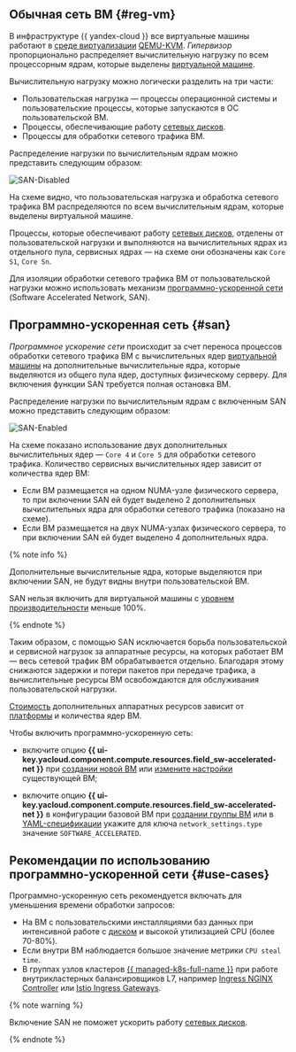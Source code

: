 ## Обычная сеть ВМ {#reg-vm}

В инфраструктуре {{ yandex-cloud }} все виртуальные машины работают в [среде виртуализации](../../glossary/virtualization.md) [QEMU-KVM](https://ru.wikipedia.org/wiki/QEMU). *Гипервизор* пропорционально распределяет вычислительную нагрузку по всем процессорным ядрам, которые выделены [виртуальной машине](../../glossary/vm.md).

Вычислительную нагрузку можно логически разделить на три части:

* Пользовательская нагрузка — процессы операционной системы и пользовательские процессы, которые запускаются в ОС пользовательской ВМ.
* Процессы, обеспечивающие работу [сетевых дисков](../../compute/concepts/disk.md).
* Процессы для обработки сетевого трафика ВМ.

Распределение нагрузки по вычислительным ядрам можно представить следующим образом:

![SAN-Disabled](../../_assets/compute/san-disabled.svg)

На схеме видно, что пользовательская нагрузка и обработка сетевого трафика ВМ распределяются по всем вычислительным ядрам, которые выделены виртуальной машине.

Процессы, которые обеспечивают работу [сетевых дисков](../../compute/concepts/disk.md), отделены от пользовательской нагрузки и выполняются на вычислительных ядрах из отдельного пула, сервисных ядрах — на схеме они обозначены как `Core S1`, `Core Sn`.

Для изоляции обработки сетевого трафика ВМ от пользовательской нагрузки можно использовать механизм [программно-ускоренной сети](#san) (Software Accelerated Network, SAN).

## Программно-ускоренная сеть {#san}

*Программное ускорение сети* происходит за счет переноса процессов обработки сетевого трафика ВМ с вычислительных ядер [виртуальной машины](../../compute/concepts/vm.md) на дополнительные вычислительные ядра, которые выделяются из общего пула ядер, доступных физическому серверу. Для включения функции SAN требуется полная остановка ВМ.

Распределение нагрузки по вычислительным ядрам с включенным SAN можно представить следующим образом:

![SAN-Enabled](../../_assets/compute/san-enabled.svg)

На схеме показано использование двух дополнительных вычислительных ядер — `Core 4` и `Core 5` для обработки сетевого трафика. Количество сервисных вычислительных ядер зависит от количества ядер ВМ:

* Если ВМ размещается на одном NUMA-узле физического сервера, то при включении SAN ей будет выделено 2 дополнительных вычислительных ядра для обработки сетевого трафика (показано на схеме).
* Если ВМ размещается на двух NUMA-узлах физического сервера, то при включении SAN ей будет выделено 4 дополнительных ядра.

{% note info %}

Дополнительные вычислительные ядра, которые выделяются при включении SAN, не будут видны внутри пользовательской ВМ.

SAN нельзя включить для виртуальной машины с [уровнем производительности](../../compute/concepts/performance-levels.md) меньше 100%.

{% endnote %}

Таким образом, с помощью SAN исключается борьба пользовательской и сервисной нагрузок за аппаратные ресурсы, на которых работает ВМ — весь сетевой трафик ВМ обрабатывается отдельно. Благодаря этому снижаются задержки и потери пакетов при передаче трафика, а вычислительные ресурсы ВМ освобождаются для обслуживания пользовательской нагрузки.

[Стоимость](../../compute/pricing.md#software-accelerated-network) дополнительных аппаратных ресурсов зависит от [платформы](../../compute/concepts/vm-platforms.md) и количества ядер ВМ.

Чтобы включить программно-ускоренную сеть:

* включите опцию **{{ ui-key.yacloud.component.compute.resources.field_sw-accelerated-net }}** при [создании новой ВМ](../../compute/operations/vm-create/create-linux-vm.md) или [измените настройки](../../compute/operations/vm-control/vm-update-resources.md#enable-software-accelerated-network) существующей ВМ;

* включите опцию **{{ ui-key.yacloud.component.compute.resources.field_sw-accelerated-net }}** в конфигурации базовой ВМ при [создании группы ВМ](../../compute/operations/instance-groups/create-fixed-group.md) или в [YAML-спецификации](../../compute/concepts/instance-groups/specification.md) укажите для ключа `network_settings.type` значение `SOFTWARE_ACCELERATED`.

## Рекомендации по использованию программно-ускоренной сети {#use-cases}

Программно-ускоренную сеть рекомендуется включать для уменьшения времени обработки запросов:

* На ВМ с пользовательскими инсталляциями баз данных при интенсивной работе с [диском](../../compute/concepts/disk.md) и высокой утилизацией CPU (более 70-80%).
* Если внутри ВМ наблюдается большое значение метрики `CPU steal time`.
* В группах узлов кластеров [{{ managed-k8s-full-name }}](../../managed-kubernetes/concepts/index.md) при работе внутрикластерных балансировщиков L7, например [Ingress NGINX Controller](https://kubernetes.github.io/ingress-nginx/) или [Istio Ingress Gateways](https://istio.io/latest/docs/tasks/traffic-management/ingress/ingress-control/).

{% note warning %}

Включение SAN не поможет ускорить работу [сетевых дисков](../../compute/concepts/disk.md).

{% endnote %}
